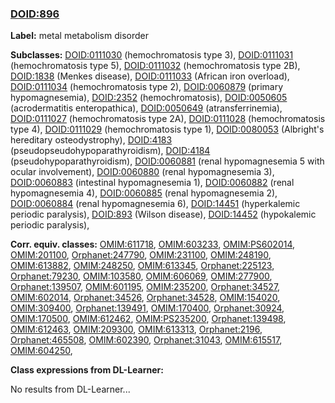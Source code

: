 
### [DOID:896](http://purl.obolibrary.org/obo/DOID_896)
**Label:** metal metabolism disorder

**Subclasses:** [DOID:0111030](http://purl.obolibrary.org/obo/DOID_0111030) (hemochromatosis type 3), [DOID:0111031](http://purl.obolibrary.org/obo/DOID_0111031) (hemochromatosis type 5), [DOID:0111032](http://purl.obolibrary.org/obo/DOID_0111032) (hemochromatosis type 2B), [DOID:1838](http://purl.obolibrary.org/obo/DOID_1838) (Menkes disease), [DOID:0111033](http://purl.obolibrary.org/obo/DOID_0111033) (African iron overload), [DOID:0111034](http://purl.obolibrary.org/obo/DOID_0111034) (hemochromatosis type 2), [DOID:0060879](http://purl.obolibrary.org/obo/DOID_0060879) (primary hypomagnesemia), [DOID:2352](http://purl.obolibrary.org/obo/DOID_2352) (hemochromatosis), [DOID:0050605](http://purl.obolibrary.org/obo/DOID_0050605) (acrodermatitis enteropathica), [DOID:0050649](http://purl.obolibrary.org/obo/DOID_0050649) (atransferrinemia), [DOID:0111027](http://purl.obolibrary.org/obo/DOID_0111027) (hemochromatosis type 2A), [DOID:0111028](http://purl.obolibrary.org/obo/DOID_0111028) (hemochromatosis type 4), [DOID:0111029](http://purl.obolibrary.org/obo/DOID_0111029) (hemochromatosis type 1), [DOID:0080053](http://purl.obolibrary.org/obo/DOID_0080053) (Albright's hereditary osteodystrophy), [DOID:4183](http://purl.obolibrary.org/obo/DOID_4183) (pseudopseudohypoparathyroidism), [DOID:4184](http://purl.obolibrary.org/obo/DOID_4184) (pseudohypoparathyroidism), [DOID:0060881](http://purl.obolibrary.org/obo/DOID_0060881) (renal hypomagnesemia 5 with ocular involvement), [DOID:0060880](http://purl.obolibrary.org/obo/DOID_0060880) (renal hypomagnesemia 3), [DOID:0060883](http://purl.obolibrary.org/obo/DOID_0060883) (intestinal hypomagnesemia 1), [DOID:0060882](http://purl.obolibrary.org/obo/DOID_0060882) (renal hypomagnesemia 4), [DOID:0060885](http://purl.obolibrary.org/obo/DOID_0060885) (renal hypomagnesemia 2), [DOID:0060884](http://purl.obolibrary.org/obo/DOID_0060884) (renal hypomagnesemia 6), [DOID:14451](http://purl.obolibrary.org/obo/DOID_14451) (hyperkalemic periodic paralysis), [DOID:893](http://purl.obolibrary.org/obo/DOID_893) (Wilson disease), [DOID:14452](http://purl.obolibrary.org/obo/DOID_14452) (hypokalemic periodic paralysis), 

**Corr. equiv. classes:** [OMIM:611718](http://purl.obolibrary.org/obo/OMIM_611718), [OMIM:603233](http://purl.obolibrary.org/obo/OMIM_603233), [OMIM:PS602014](http://purl.obolibrary.org/obo/OMIM_PS602014), [OMIM:201100](http://purl.obolibrary.org/obo/OMIM_201100), [Orphanet:247790](http://www.orpha.net/ORDO/Orphanet_247790), [OMIM:231100](http://purl.obolibrary.org/obo/OMIM_231100), [OMIM:248190](http://purl.obolibrary.org/obo/OMIM_248190), [OMIM:613882](http://purl.obolibrary.org/obo/OMIM_613882), [OMIM:248250](http://purl.obolibrary.org/obo/OMIM_248250), [OMIM:613345](http://purl.obolibrary.org/obo/OMIM_613345), [Orphanet:225123](http://www.orpha.net/ORDO/Orphanet_225123), [Orphanet:79230](http://www.orpha.net/ORDO/Orphanet_79230), [OMIM:103580](http://purl.obolibrary.org/obo/OMIM_103580), [OMIM:606069](http://purl.obolibrary.org/obo/OMIM_606069), [OMIM:277900](http://purl.obolibrary.org/obo/OMIM_277900), [Orphanet:139507](http://www.orpha.net/ORDO/Orphanet_139507), [OMIM:601195](http://purl.obolibrary.org/obo/OMIM_601195), [OMIM:235200](http://purl.obolibrary.org/obo/OMIM_235200), [Orphanet:34527](http://www.orpha.net/ORDO/Orphanet_34527), [OMIM:602014](http://purl.obolibrary.org/obo/OMIM_602014), [Orphanet:34526](http://www.orpha.net/ORDO/Orphanet_34526), [Orphanet:34528](http://www.orpha.net/ORDO/Orphanet_34528), [OMIM:154020](http://purl.obolibrary.org/obo/OMIM_154020), [OMIM:309400](http://purl.obolibrary.org/obo/OMIM_309400), [Orphanet:139491](http://www.orpha.net/ORDO/Orphanet_139491), [OMIM:170400](http://purl.obolibrary.org/obo/OMIM_170400), [Orphanet:30924](http://www.orpha.net/ORDO/Orphanet_30924), [OMIM:170500](http://purl.obolibrary.org/obo/OMIM_170500), [OMIM:612462](http://purl.obolibrary.org/obo/OMIM_612462), [OMIM:PS235200](http://purl.obolibrary.org/obo/OMIM_PS235200), [Orphanet:139498](http://www.orpha.net/ORDO/Orphanet_139498), [OMIM:612463](http://purl.obolibrary.org/obo/OMIM_612463), [OMIM:209300](http://purl.obolibrary.org/obo/OMIM_209300), [OMIM:613313](http://purl.obolibrary.org/obo/OMIM_613313), [Orphanet:2196](http://www.orpha.net/ORDO/Orphanet_2196), [Orphanet:465508](http://www.orpha.net/ORDO/Orphanet_465508), [OMIM:602390](http://purl.obolibrary.org/obo/OMIM_602390), [Orphanet:31043](http://www.orpha.net/ORDO/Orphanet_31043), [OMIM:615517](http://purl.obolibrary.org/obo/OMIM_615517), [OMIM:604250](http://purl.obolibrary.org/obo/OMIM_604250), 

**Class expressions from DL-Learner:**

No results from DL-Learner...



